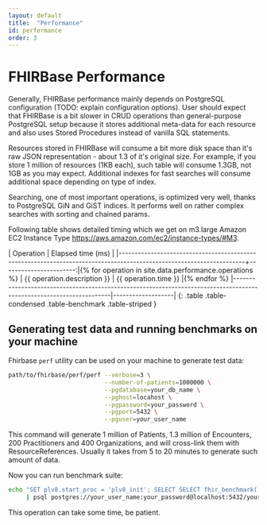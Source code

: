 ```yaml
---
layout: default
title:  "Performance"
id: performance
order: 3
---
```


# FHIRBase Performance

Generally, FHIRBase performance mainly depends on PostgreSQL
configuration (TODO: explain configuration options). User should
expect that FHIRBase is a bit slower in CRUD operations than
general-purpose PostgreSQL setup because it stores additional
meta-data for each resource and also uses Stored Procedures instead of
vanilla SQL statements.

Resources stored in FHIRBase will consume a bit more disk space than
it's raw JSON representation - about 1.3 of it's original size. For
example, if you store 1 million of resources (1KB each), such table
will consume 1.3GB, not 1GB as you may expect. Additional indexes for
fast searches will consume additional space depending on type of
index.

Searching, one of most important operations, is optimized very well,
thanks to PostgreSQL GiN and GiST indices. It performs well on rather
complex searches with sorting and chained params.

Following table shows detailed timing which we get on m3.large Amazon
EC2 Instance Type <https://aws.amazon.com/ec2/instance-types/#M3>.

| Operation                                                                                                           | Elapsed time (ms)      |
|---------------------------------------------------------------------------------------------------------------------+-----------------------:|{% for operation in site.data.performance.operations %}
| {{ operation.description }} | {{ operation.time }} |{% endfor %}
|---------------------------------------------------------------------------------------------------------------------|-------------------|
{: .table .table-condensed .table-benchmark .table-striped }

## Generating test data and running benchmarks on your machine

Fhirbase `perf` utility can be used on your machine
to generate test data:

~~~bash
path/to/fhirbase/perf/perf --verbose=3 \
                           --number-of-patients=1000000 \
                           --pgdatabase=your_db_name \
                           --pghost=locahost \
                           --pgpassword=your_password \
                           --pgport=5432 \
                           --pguser=your_user_name
~~~

This command will generate 1 million of Patients, 1.3 million of
Encounters, 200 Practitioners and 400 Organizations, and will
cross-link them with ResourceReferences. Usually it takes from 5 to
20 minutes to generate such amount of data.

Now you can run benchmark suite:

~~~bash
echo "SET plv8.start_proc = 'plv8_init'; SELECT SELECT fhir_benchmark('{}'::json);" \
     | psql postgres://your_user_name:your_password@localhost:5432/your_db_name
~~~

This operation can take some time, be patient.
